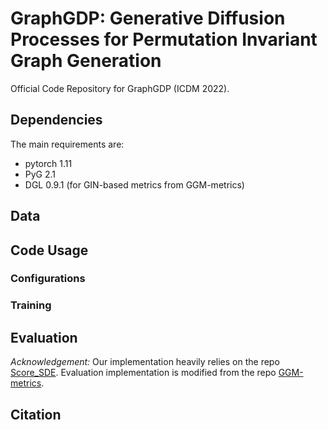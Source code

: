 # GraphGDP: Generative Diffusion Processes for Permutation Invariant Graph Generation

Official Code Repository for GraphGDP (ICDM 2022).

## Dependencies 

The main requirements are:
* pytorch 1.11
* PyG 2.1
* DGL 0.9.1 (for GIN-based metrics from GGM-metrics)

## Data

## Code Usage

### Configurations

### Training


## Evaluation


*Acknowledgement:* Our implementation heavily relies on the repo [Score_SDE](https://github.com/yang-song/score_sde_pytorch). 
Evaluation implementation is modified from the repo [GGM-metrics](https://github.com/uoguelph-mlrg/GGM-metrics).

## Citation

